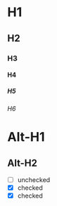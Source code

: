 # H1
## H2
### H3
#### H4
##### H5
###### H6

Alt-H1
======

Alt-H2
------

- [ ] unchecked
- [x] checked
- [X] checked

